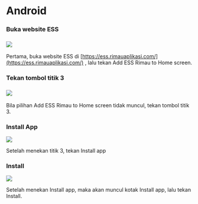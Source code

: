 # Android

### Buka website ESS

### ![](<../.gitbook/assets/image (23) (1).png>)

Pertama, buka website ESS di [https://ess.rimauaplikasi.com/](https://ess.rimauaplikasi.com/) , lalu tekan Add ESS Rimau to Home screen.



### Tekan tombol titik 3

### ![](<../.gitbook/assets/image (14) (1) (1).png>)

Bila pilihan Add ESS Rimau to Home screen tidak muncul, tekan tombol titik 3.

### Install App

![](<../.gitbook/assets/image (2).png>)

Setelah menekan titik 3, tekan Install app

### Install

![](<../.gitbook/assets/image (24) (1).png>)

Setelah menekan Install app, maka akan muncul kotak Install app, lalu tekan Install.
